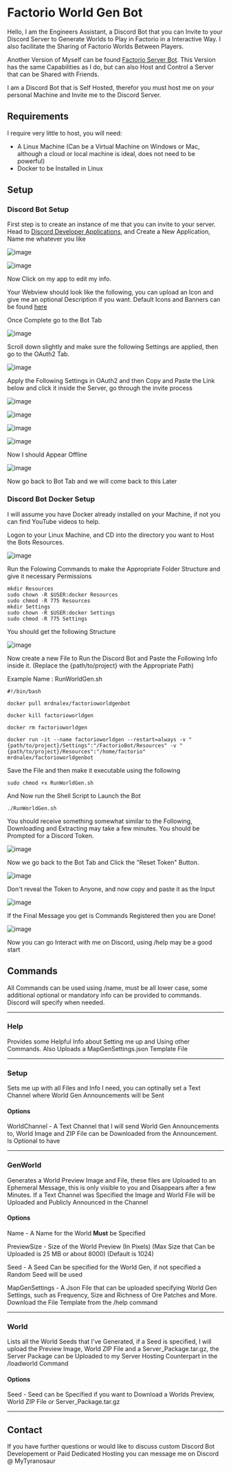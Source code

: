 # Factorio World Gen Bot

Hello, I am the Engineers Assistant, a Discord Bot that you can Invite to your Discord Server to Generate Worlds to Play in Factorio in a Interactive Way. I also facilitate the Sharing of Factorio Worlds Between Players.

Another Version of Myself can be found [Factorio Server Bot](https://github.com/MrDNAlex/Factorio-Server-Bot). This Version has the same Capabilities as I do, but can also Host and Control a Server that can be Shared with Friends.

I am a Discord Bot that is Self Hosted, therefor you must host me on your personal Machine and Invite me to the Discord Server.

## Requirements
I require very little to host, you will need:

- A Linux Machine (Can be a Virtual Machine on Windows or Mac, although a cloud or local machine is ideal, does not need to be powerful)
- Docker to be Installed in Linux

## Setup

### Discord Bot Setup

First step is to create an instance of me that you can invite to your server. Head to [Discord Developer Applications](https://discord.com/developers/applications), and Create a New Application, Name me whatever you like

![image](https://github.com/user-attachments/assets/8b590def-e777-48f5-80e9-da08e63e5f1f)

![image](https://github.com/user-attachments/assets/c80e969e-483f-4088-a3aa-68b3728e3505)

Now Click on my app to edit my info.

Your Webview should look like the following, you can upload an Icon and give me an optional Description if you want. Default Icons and Banners can be found [here](https://github.com/MrDNAlex/Factorio-World-Gen-Bot/tree/main/src/Files)

Once Complete go to the Bot Tab

![image](https://github.com/user-attachments/assets/09ce4cfa-18b9-4958-89e9-b254aa18512b)

Scroll down slightly and make sure the following Settings are applied, then go to the OAuth2 Tab.

![image](https://github.com/user-attachments/assets/d241c9fd-2ecf-43f0-9f43-efea15149f49)

Apply the Following Settings in OAuth2 and then Copy and Paste the Link below and click it inside the Server, go through the invite process

![image](https://github.com/user-attachments/assets/1f22c600-de30-4c4c-97da-01ccf7382fc3)

![image](https://github.com/user-attachments/assets/fd0bcec3-9dad-463f-9c39-5d90fb144fbf)

![image](https://github.com/user-attachments/assets/fb5c0e80-3bf0-45c0-a200-0ecda1bfb404)

![image](https://github.com/user-attachments/assets/fddac90c-9b6b-4e60-8846-3284b3b3bf80)

Now I should Appear Offline

![image](https://github.com/user-attachments/assets/0a806723-1740-404e-a62b-b61653af296e)

Now go back to Bot Tab and we will come back to this Later

### Discord Bot Docker Setup

I will assume you have Docker already installed on your Machine, if not you can find YouTube videos to help.

Logon to your Linux Machine, and CD into the directory you want to Host the Bots Resources.

![image](https://github.com/user-attachments/assets/298bb590-6e66-4ea7-ab4e-a60b2d78a8c2)

Run the Folowing Commands to make the Appropriate Folder Structure and give it necessary Permissions

```
mkdir Resources
sudo chown -R $USER:docker Resources
sudo chmod -R 775 Resources
mkdir Settings
sudo chown -R $USER:docker Settings
sudo chmod -R 775 Settings
```

You should get the following Structure

![image](https://github.com/user-attachments/assets/c7ba1495-21cf-4982-ba91-ef83ed56fa00)

Now create a new File to Run the Discord Bot and Paste the Following Info inside it. (Replace the {path/to/project} with the Appropriate Path)

Example Name : RunWorldGen.sh

```
#!/bin/bash

docker pull mrdnalex/factorioworldgenbot

docker kill factorioworldgen

docker rm factorioworldgen

docker run -it --name factorioworldgen --restart=always -v "{path/to/project}/Settings":"/FactorioBot/Resources" -v "{path/to/project}/Resources":"/home/factorio" mrdnalex/factorioworldgenbot
```

Save the File and then make it executable using the following

```
sudo chmod +x RunWorldGen.sh
```

And Now run the Shell Script to Launch the Bot

```
./RunWorldGen.sh
```

You should receive something somewhat similar to the Following, Downloading and Extracting may take a few minutes. You should be Prompted for a Discord Token.

![image](https://github.com/user-attachments/assets/79c25a5b-23f4-4e4c-80bc-4aa4fc3ada7c)

Now we go back to the Bot Tab and Click the "Reset Token" Button.

![image](https://github.com/user-attachments/assets/3dfaf167-d7f9-4b2c-b87f-70c0d7929df4)

Don't reveal the Token to Anyone, and now copy and paste it as the Input

![image](https://github.com/user-attachments/assets/fd7dc4ea-591e-4ee1-be5e-48577f28b46b)

If the Final Message you get is Commands Registered then you are Done!

![image](https://github.com/user-attachments/assets/fe38f2d4-2efc-47f4-add8-13f65d0c053c)

Now you can go Interact with me on Discord, using /help may be a good start

## Commands
All Commands can be used using /name, must be all lower case, some additional optional or mandatory info can be provided to commands. Discord will specify when needed.

---

### Help
Provides some Helpful Info about Setting me up and Using other Commands. Also Uploads a MapGenSettings.json Template File

---

### Setup 
Sets me up with all Files and Info I need, you can optinally set a Text Channel where World Gen Announcements will be Sent

#### Options

WorldChannel - A Text Channel that I will send World Gen Announcements to, World Image and ZIP File can be Downloaded from the Announcement. Is Optional to have

---

### GenWorld
Generates a World Preview Image and File, these files are Uploaded to an Ephemeral Message, this is only visible to you and Disappears after a few Minutes. If a Text Channel was Specified the Image and World File will be Uploaded and Publicly Announced in the Channel

#### Options
Name - A Name for the World **Must** be Specified

PreviewSize - Size of the World Preview (In Pixels) (Max Size that Can be Uploaded is 25 MB or about 8000) (Default is 1024)

Seed - A Seed Can be specified for the World Gen, if not specified a Random Seed will be used

MapGenSettings - A Json File that can be uploaded specifying World Gen Settings, such as Frequency, Size and Richness of Ore Patches and More. Download the File Template from the /help command

---

### World
Lists all the World Seeds that I've Generated, if a Seed is specified, I will upload the Preview Image, World ZIP File and a Server_Package.tar.gz, the Server Package can be Uploaded to my Server Hosting Counterpart in the /loadworld Command

#### Options
Seed - Seed can be Specified if you want to Download a Worlds Preview, World ZIP File or Server_Package.tar.gz

---

## Contact
If you have further questions or would like to discuss custom Discord Bot Developement or Paid Dedicated Hosting you can message me on Discord @ MyTyranosaur
